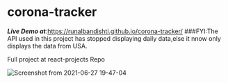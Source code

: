 # corona-tracker
***Live Demo at***:https://runalbandishti.github.io/corona-tracker/
###FYI:The API used in this project has stopped displaying daily data,else it nnow only displays the data from USA.

Full project at react-projects Repo


![Screenshot from 2021-06-27 19-47-04](https://user-images.githubusercontent.com/42735893/123548207-75ada780-d781-11eb-8565-1b293138098b.png)
